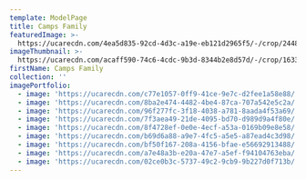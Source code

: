 ```yaml
---
template: ModelPage
title: Camps Family
featuredImage: >-
  https://ucarecdn.com/4ea5d835-92cd-4d3c-a19e-eb121d2965f5/-/crop/2448x1309/0,142/-/preview/
imageThumbnail: >-
  https://ucarecdn.com/acaff590-74c6-4cdc-9b3d-8344b2e8d57d/-/crop/1633x2315/0,0/-/preview/
firstName: Camps Family
collection: ''
imagePortfolio:
  - image: 'https://ucarecdn.com/c77e1057-0ff9-41ce-9e7c-d2fee1a58e88/'
  - image: 'https://ucarecdn.com/8ba2e474-4482-4be4-87ca-707a542e5c2a/'
  - image: 'https://ucarecdn.com/96f277fc-3f18-4038-a781-8aada4f53a69/'
  - image: 'https://ucarecdn.com/7f3aea49-21de-4095-bd70-d989d9a4f80e/'
  - image: 'https://ucarecdn.com/8f4728ef-0e0e-4ecf-a53a-0169b09e8e58/'
  - image: 'https://ucarecdn.com/b69d6a88-a9e7-4fc5-a5e5-a87ead4c3d98/'
  - image: 'https://ucarecdn.com/bf50f167-208a-4156-bfae-e56692913488/'
  - image: 'https://ucarecdn.com/a7e48a3b-e20a-47e7-a5ef-f94104763eba/'
  - image: 'https://ucarecdn.com/02ce0b3c-5737-49c2-9cb9-9b227d0f713b/'
---
```


